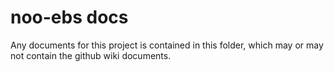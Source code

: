 noo-ebs docs
============

Any documents for this project is contained in this folder, which may or may not contain the github wiki documents.
